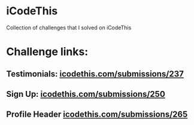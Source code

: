 # iCodeThis
Collection of challenges that I solved on iCodeThis

# Challenge links:

## Testimonials: [icodethis.com/submissions/237](icodethis.com/submissions/237) 

## Sign Up: [icodethis.com/submissions/250](icodethis.com/submissions/250) 

## Profile Header [icodethis.com/submissions/265](icodethis.com/submissions/265)
